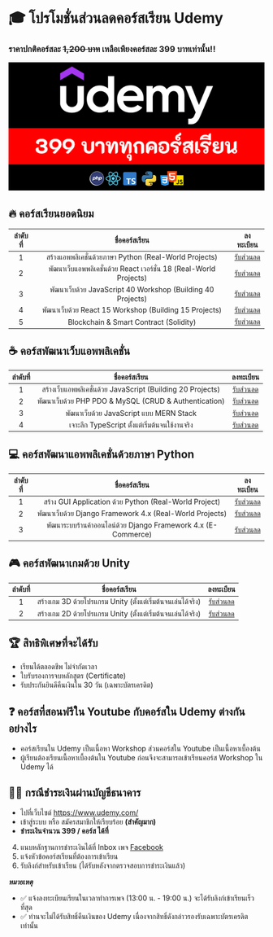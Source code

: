 # 🎓 โปรโมชั่นส่วนลดคอร์สเรียน Udemy
### ราคาปกติคอร์สละ ~~1,200 บาท~~ เหลือเพียงคอร์สละ 399 บาทเท่านั้น!!

![image](https://github.com/kongruksiamza/udemy-course/blob/main/udemy-courses.png?raw=true)

## 🔥 คอร์สเรียนยอดนิยม
|ลำดับที่| ชื่อคอร์สเรียน | ลงทะเบียน |
|:----:|:------------------------:|:----:|
|1|สร้างแอพพลิเคชั่นด้วยภาษา Python (Real-World Projects)            | [รับส่วนลด](https://www.udemy.com/course/python-real-world-projects/?couponCode=COUPON0823) |
|2|พัฒนาเว็บแอพพลิเคชั่นด้วย React เวอร์ชั่น 18 (Real-World Projects)    | [รับส่วนลด](https://www.udemy.com/course/react-real-world-projects/?couponCode=COUPON0823) |
|3|พัฒนาเว็บด้วย JavaScript 40 Workshop (Building 40 Projects)      | [รับส่วนลด](https://www.udemy.com/course/javascript-30-workshop/?couponCode=COUPON0823)|
|4|พัฒนาเว็บด้วย React 15 Workshop (Building 15 Projects)     | [รับส่วนลด](https://www.udemy.com/course/react-15-workshop/?couponCode=COUPON0823)|
|5|Blockchain & Smart Contract (Solidity)| [รับส่วนลด](https://www.udemy.com/course/blockchain-smart-contract/?couponCode=COUPON0823)|
  
## ☕ คอร์สพัฒนาเว็บแอพพลิเคชั่น
|ลำดับที่| ชื่อคอร์สเรียน | ลงทะเบียน |
|:----:|:------------------------:|:----:|
|1|สร้างเว็บแอพพลิเคชั่นด้วย JavaScript (Building 20 Projects)  | [รับส่วนลด](https://www.udemy.com/course/javascript-building-20-projects/?couponCode=COUPON0823) |
|2|พัฒนาเว็บด้วย PHP PDO & MySQL (CRUD & Authentication)     | [รับส่วนลด](https://www.udemy.com/course/php-pdo-mysql-crud/?couponCode=COUPON0823) |
|3|พัฒนาเว็บด้วย JavaScript แบบ MERN Stack     | [รับส่วนลด](https://www.udemy.com/course/javascript-mern-stack/?couponCode=COUPON0823)|
|4|เจาะลึก TypeScript ตั้งแต่เริ่มต้นจนใช้งานจริง     | [รับส่วนลด](https://www.udemy.com/course/typescript-basic/?couponCode=COUPON0823)|

## 💻 คอร์สพัฒนาแอพพลิเคชั่นด้วยภาษา Python
|ลำดับที่| ชื่อคอร์สเรียน | ลงทะเบียน |
|:----:|:------------------------:|:----:|
|1|สร้าง GUI Application ด้วย Python (Real-World Project)| [รับส่วนลด](https://www.udemy.com/course/python-gui-projects/?couponCode=COUPON0823) |
|2|พัฒนาเว็บด้วย Django Framework 4.x (Real-World Projects)| [รับส่วนลด](https://www.udemy.com/course/django-framework-real-world-projects/?couponCode=COUPON0823) |
|3|พัฒนาระบบร้านค้าออนไลน์ด้วย Django Framework 4.x (E-Commerce)| [รับส่วนลด](https://www.udemy.com/course/django-framework-e-commerce/?couponCode=COUPON0823)|

## 🎮 คอร์สพัฒนาเกมด้วย Unity 
|ลำดับที่| ชื่อคอร์สเรียน | ลงทะเบียน |
|:----:|:------------------------:|:----:|
|1|สร้างเกม 3D ด้วยโปรแกรม Unity (ตั้งแต่เริ่มต้นจนเล่นได้จริง)| [รับส่วนลด](https://www.udemy.com/course/unity-3d-game/?couponCode=COUPON0823) |
|2|สร้างเกม 2D ด้วยโปรแกรม Unity (ตั้งแต่เริ่มต้นจนเล่นได้จริง)| [รับส่วนลด](https://www.udemy.com/course/unity-2d-tutorial/?couponCode=COUPON0823) |

## 🏆 สิทธิพิเศษที่จะได้รับ
- เรียนได้ตลอดชีพ ไม่จำกัดเวลา
- ใบรับรองการจบหลักสูตร (Certificate)
- รับประกันยินดีคืนเงินใน 30 วัน (เฉพาะบัตรเครดิต)

## ❓ คอร์สที่สอนฟรีใน Youtube กับคอร์สใน Udemy ต่างกันอย่างไร
- คอร์สเรียนใน Udemy เป็นเนื้อหา Workshop ส่วนคอร์สใน Youtube เป็นเนื้อหาเบื้องต้น
- ผู้เรียนต้องเรียนเนื้อหาเบื้องต้นใน Youtube ก่อนจึงจะสามารถเข้าเรียนคอร์ส Workshop ใน Udemy ได้

## 👨‍💻 กรณีชำระเงินผ่านบัญชีธนาคาร
- ไปที่เว็บไซต์  https://www.udemy.com/
- เข้าสู่ระบบ หรือ สมัครสมาชิกให้เรียบร้อย **(สำคัญมาก)**
- **ชำระเงินจำนวน 399 / คอร์ส ได้ที่**
    
4. แนบหลักฐานการชำระเงินได้ที่ Inbox เพจ [Facebook](https://www.facebook.com/KongRuksiamTutorial/)
5. แจ้งหัวข้อคอร์สเรียนที่ต้องการเข้าเรียน
6. รับลิงก์สำหรับเข้าเรียน (ได้รับหลังจากตรวจสอบการชำระเงินแล้ว)

**_หมายเหตุ_** 
- ✅ แจ้งลงทะเบียนเรียนในเวลาทำการเพจ (13:00 น. - 19:00 น.) จะได้รับลิงก์เข้าเรียนเร็วที่สุด 
- ✅ ท่านจะไม่ได้รับสิทธิ์คืนเงินของ Udemy เนื่องจากสิทธิ์ดังกล่าวรองรับเฉพาะบัตรเครดิตเท่านั้น
